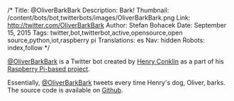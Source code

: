 /*
Title: @OliverBarkBark
Description: Bark!
Thumbnail: /content/bots/bot,twitterbots/images/OliverBarkBark.png
Link: http://twitter.com/OliverBarkBark
Author: Stefan Bohacek
Date: September 15, 2015
Tags: twitter,bot,twitterbot,active,opensource,open source,python,iot,raspberry pi
Translations: es
Nav: hidden
Robots: index,follow
*/

[@OliverBarkBark](https://twitter.com/OliverBarkBark) is a Twitter bot created by [Henry Conklin](https://github.com/HenryWConklin) as a part of his [Raspberry Pi-based project](http://henrywconklin.github.io/projects/2015/08/17/oliver-twitter.html).

Essentially, [@OliverBarkBark](https://twitter.com/OliverBarkBark) tweets every time Henry's dog, Oliver, barks. The source code is available on [Github](https://github.com/HenryWConklin/barkdetect).